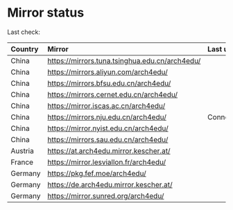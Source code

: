 <script src="./time.js"></script>
# Mirror status
Last check: <script type="text/javascript">localize(1722688508.0028791);</script>

|Country|Mirror|Last update|
|:------|:-----|:----------|
|China|https://mirrors.tuna.tsinghua.edu.cn/arch4edu/|<script type="text/javascript">localize(1722666938);</script>|
|China|https://mirrors.aliyun.com/arch4edu/|<script type="text/javascript">localize(1722666938);</script>|
|China|https://mirrors.bfsu.edu.cn/arch4edu/|<script type="text/javascript">localize(1722666938);</script>|
|China|https://mirrors.cernet.edu.cn/arch4edu/|<script type="text/javascript">localize(1722666938);</script>|
|China|https://mirror.iscas.ac.cn/arch4edu/|<script type="text/javascript">localize(1722666938);</script>|
|China|https://mirrors.nju.edu.cn/arch4edu/|ConnectionError|
|China|https://mirror.nyist.edu.cn/arch4edu/|<script type="text/javascript">localize(1722624538);</script>|
|China|https://mirrors.sau.edu.cn/arch4edu/|<script type="text/javascript">localize(1722666938);</script>|
|Austria|https://at.arch4edu.mirror.kescher.at/|<script type="text/javascript">localize(1722666938);</script>|
|France|https://mirror.lesviallon.fr/arch4edu/|<script type="text/javascript">localize(1722624538);</script>|
|Germany|https://pkg.fef.moe/arch4edu/|<script type="text/javascript">localize(1722666938);</script>|
|Germany|https://de.arch4edu.mirror.kescher.at/|<script type="text/javascript">localize(1722666938);</script>|
|Germany|https://mirror.sunred.org/arch4edu/|<script type="text/javascript">localize(1722666938);</script>|

<script src="./tablefilter/tablefilter.js"></script>
<script src="./table.js"></script>